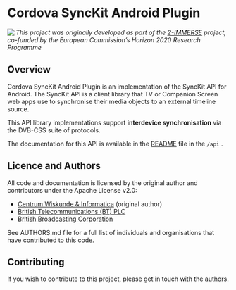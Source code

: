 # Cordova SyncKit Android Plugin
<img src="https://2immerse.eu/wp-content/uploads/2016/04/2-IMM_150x50.png" align="left"/><em>This project was originally developed as part of the <a href="https://2immerse.eu/">2-IMMERSE</a> project, co-funded by the European Commission’s <a hef="http://ec.europa.eu/programmes/horizon2020/">Horizon 2020</a> Research Programme</em>

## Overview

Cordova SyncKit Android Plugin is an implementation of the SyncKit API for Android. The SyncKit API is a client library that TV or Companion Screen web apps use to synchronise their media objects to an external timeline source. 

This API library implementations  support **interdevice synchronisation** via the DVB-CSS suite of protocols.

The documentation for this API is available in the [README](https://github.com/2-IMMERSE/cordova-synckit-android/tree/master/api) file in the ```/api``` .

## Licence and Authors

All code and documentation is licensed by the original author and contributors under the Apache License v2.0:

* [Centrum Wiskunde & Informatica](http://www.cwi.nl/) (original author)
* [British Telecommunications (BT) PLC](http://www.bt.com/)
* [British Broadcasting Corporation](http://www.bbc.co.uk/rd) 


See AUTHORS.md file for a full list of individuals and organisations that have
contributed to this code.

## Contributing

If you wish to contribute to this project, please get in touch with the authors.